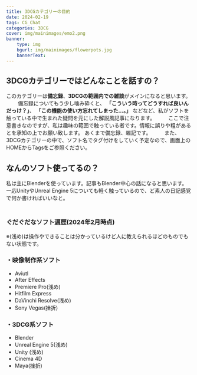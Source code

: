 ```yaml
---
title: 3DCGカテゴリーの目的
date: 2024-02-19 
tags: CG_Chat
categories: 3DCG
cover: img/mainimages/emo2.png
banner: 
    type: img
    bgurl: img/mainimages/flowerpots.jpg
    bannerText: 
---
```

## 3DCGカテゴリーではどんなことを話すの？
 
このカテゴリーは**備忘録**、**3DCGの範囲内での雑談**がメインになると思います。  
　　
備忘録についてもう少し噛み砕くと、
**「こういう時ってどうすれば良いんだっけ？」**、
**「この機能の使い方忘れてしまった...。」**
などなど、私がソフトを触っている中で生まれた疑問を元にした解説風記事になります。
　　
ここで注意書きなのですが、私は趣味の範囲で触っている者です。情報に誤りや粗があるとを承知の上でお願い致します。
あくまで備忘録、雑記です。
　　
また、3DCGカテゴリーの中で、ソフト名でタグ付けをしていく予定なので、画面上のHOMEからTagsをご参照ください。
　　
## なんのソフト使ってるの？  
 
私は主にBlenderを使っています。記事もBlender中心の話になると思います。  
一応UnityやUnreal Engine 5についても軽く触っているので、ど素人の日記感覚で何か書ければいいなと。  
　　
### ぐだぐだなソフト遍歴(2024年2月時点)
※(浅め)は操作やできることは分かっているけど人に教えられるほどのものでもない状態です。 
### ・映像制作系ソフト
- Aviutl
- After Effects
- Premiere Pro(浅め)
- Hitfilm Express
- DaVinchi Resolve(浅め)
- Sony Vegas(挫折)
### ・3DCG系ソフト
- Blender
- Unreal Engine 5(浅め)
- Unity (浅め)
- Cinema 4D
- Maya(挫折)